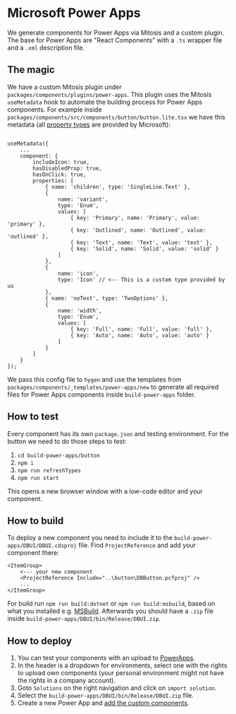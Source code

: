 # Microsoft Power Apps

We generate components for Power Apps via Mitosis and a custom plugin.
The base for Power Apps are "React Components" with a `.ts` wrapper file and a `.xml` description file.

## The magic

We have a custom Mitosis plugin under `packages/components/plugins/power-apps`. This plugin uses the Mitosis `useMetadata` hook to automate the building process for Power Apps components.
For example inside `packages/components/src/components/button/button.lite.tsx` we have this metadata (all [property types](https://learn.microsoft.com/en-us/power-apps/developer/component-framework/manifest-schema-reference/property#remarks) are provided by Microsoft):

```tsx

useMetadata({
	...
	component: {
		includeIcon: true,
		hasDisabledProp: true,
		hasOnClick: true,
		properties: [
			{ name: 'children', type: 'SingleLine.Text' },
			{
				name: 'variant',
				type: 'Enum',
				values: [
					{ key: 'Primary', name: 'Primary', value: 'primary' },
					{ key: 'Outlined', name: 'Outlined', value: 'outlined' },
					{ key: 'Text', name: 'Text', value: 'text' },
					{ key: 'Solid', name: 'Solid', value: 'solid' }
				]
			},
			{
				name: 'icon',
				type: 'Icon' // <-- This is a custom type provided by us
			},
			{ name: 'noText', type: 'TwoOptions' },
			{
				name: 'width',
				type: 'Enum',
				values: [
					{ key: 'Full', name: 'Full', value: 'full' },
					{ key: 'Auto', name: 'Auto', value: 'auto' }
				]
			}
		]
	}
});

```

We pass this config file to `hygen` and use the templates from `packages/components/_templates/power-apps/new` to generate all required files for Power Apps components inside `build-power-apps` folder.

## How to test

Every component has its own `package.json` and testing environment.
For the button we need to do those steps to test:

1. `cd build-power-apps/button`
2. `npm i`
3. `npm run refreshTypes`
4. `npm run start`

This opens a new browser window with a low-code editor and your component.

## How to build

To deploy a new component you need to include it to the `build-power-apps/DBUI/DBUI.cdsproj` file.
Find `ProjectReference` and add your component there:

```text
<ItemGroup>
	<--- your new component
    <ProjectReference Include="..\button\DBButton.pcfproj" />
    ...
</ItemGroup>
```

For build run `npm run build:dotnet` or `npm run build:msbuild`, based on what you installed e.g. [MSBuild](https://learn.microsoft.com/de-de/visualstudio/msbuild/msbuild?view=vs-2022).
Afterwards you should have a `.zip` file inside `build-power-apps/DBUI/bin/Release/DBUI.zip`.

## How to deploy

1. You can test your components with an upload to [PowerApps](https://make.powerapps.com/).
2. In the header is a dropdown for environments, select one with the rights to upload own components (your personal environment might not have the rights in a company account).
3. Goto `Solutions` on the right navigation and click on `import solution`.
4. Select the `build-power-apps/DBUI/bin/Release/DBUI.zip` file.
5. Create a new Power App and [add the custom components](https://learn.microsoft.com/en-us/power-apps/developer/component-framework/component-framework-for-canvas-apps#add-components-to-a-canvas-app).
